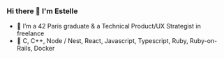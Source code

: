 ### Hi there 👋 I'm Estelle

- 🔭 I’m a 42 Paris graduate & a Technical Product/UX Strategist in freelance
- 🌱 C, C++, Node / Nest, React, Javascript, Typescript, Ruby, Ruby-on-Rails, Docker

<!--
**estelle-rcr/estelle-rcr** is a ✨ _special_ ✨ repository because its `README.md` (this file) appears on your GitHub profile.

Here are some ideas to get you started:

- 🔭 I’m currently working on ...
- 🌱 I’m currently learning ...
- 👯 I’m looking to collaborate on ...
- 🤔 I’m looking for help with ...
- 💬 Ask me about ...
- 📫 How to reach me: ...
- 😄 Pronouns: ...
- ⚡ Fun fact: ...
-->

